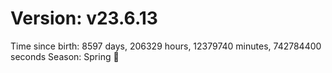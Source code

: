 # Version: v23.6.13
Time since birth: 8597 days, 206329 hours, 12379740 minutes, 742784400 seconds
Season: Spring 🌸
